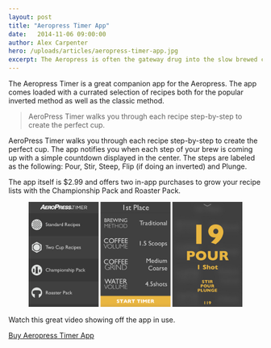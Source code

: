 ```yaml
---
layout: post
title: "Aeropress Timer App"
date:   2014-11-06 09:00:00
author: Alex Carpenter
hero: /uploads/articles/aeropress-timer-app.jpg
excerpt: The Aeropress is often the gateway drug into the slow brewed coffee scene. With its ease of use and simple clean up, it’s a step away from the french press that demands just a little more attention. The Aeropress is a favorite of many experienced coffee lovers as well. There is even a whole competition series just for the Aeropress.
---
```


The Aeropress Timer is a great companion app for the Aeropress. The app comes loaded with a currated selection of recipes both for the popular inverted method as well as the classic method.

> AeroPress Timer walks you through each recipe step-by-step to create the perfect cup.

AeroPress Timer walks you through each recipe step-by-step to create the perfect cup.
The app notifies you when each step of your brew is coming up with a simple countdown displayed in the center. The steps are labeled as the following: Pour, Stir, Steep, Flip (if doing an inverted) and Plunge.

The app itself is $2.99 and offers two in-app purchases to grow your recipe lists with the Championship Pack and Roaster Pack.

<figure>
	<img src="/uploads/articles/aeropress-timer-app-ss.jpg" alt="Aeropress Timer App">
</figure>

Watch this great video showing off the app in use.

<!-- <iframe src="//player.vimeo.com/video/61193971" width="500" height="281" frameborder="0" webkitallowfullscreen mozallowfullscreen allowfullscreen></iframe> -->

<a href="" class="Button Button--full">Buy Aeropress Timer App</a>